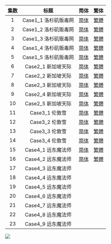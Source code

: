 | 集数 |         标题         |                             简体                             |                             繁体                             |
| :--: | :------------------: | :----------------------------------------------------------: | :----------------------------------------------------------: |
|  1   | Case1_1 洛杉矶贩毒网 | [简体](https://raw.githubusercontent.com/tastysugar/SweetSub/master/Great%20Pretender/%5BSweetSub%5D%20Great%20Pretender%20-%2001.chs.ass) | [繁體](https://raw.githubusercontent.com/tastysugar/SweetSub/master/Great%20Pretender/%5BSweetSub%5D%20Great%20Pretender%20-%2001.cht.ass) |
|  2   | Case1_2 洛杉矶贩毒网 | [简体](https://raw.githubusercontent.com/tastysugar/SweetSub/master/Great%20Pretender/%5BSweetSub%5D%20Great%20Pretender%20-%2002.chs.ass) | [繁體](https://raw.githubusercontent.com/tastysugar/SweetSub/master/Great%20Pretender/%5BSweetSub%5D%20Great%20Pretender%20-%2002.cht.ass) |
|  3   | Case1_3 洛杉矶贩毒网 | [简体](https://raw.githubusercontent.com/tastysugar/SweetSub/master/Great%20Pretender/%5BSweetSub%5D%20Great%20Pretender%20-%2003.chs.ass) | [繁體](https://raw.githubusercontent.com/tastysugar/SweetSub/master/Great%20Pretender/%5BSweetSub%5D%20Great%20Pretender%20-%2003.cht.ass) |
|  4   | Case1_4 洛杉矶贩毒网 | [简体](https://raw.githubusercontent.com/tastysugar/SweetSub/master/Great%20Pretender/%5BSweetSub%5D%20Great%20Pretender%20-%2004.chs.ass) | [繁體](https://raw.githubusercontent.com/tastysugar/SweetSub/master/Great%20Pretender/%5BSweetSub%5D%20Great%20Pretender%20-%2004.cht.ass) |
|  5   | Case1_5 洛杉矶贩毒网 | [简体](https://raw.githubusercontent.com/tastysugar/SweetSub/master/Great%20Pretender/%5BSweetSub%5D%20Great%20Pretender%20-%2005.chs.ass) | [繁體](https://raw.githubusercontent.com/tastysugar/SweetSub/master/Great%20Pretender/%5BSweetSub%5D%20Great%20Pretender%20-%2005.cht.ass) |
|  6   | Case2_1 新加坡天际 | [简体](https://raw.githubusercontent.com/tastysugar/SweetSub/master/Great%20Pretender/%5BSweetSub%5D%20Great%20Pretender%20-%2006.chs.ass) | [繁體](https://raw.githubusercontent.com/tastysugar/SweetSub/master/Great%20Pretender/%5BSweetSub%5D%20Great%20Pretender%20-%2006.cht.ass) |
|  7   | Case2_2 新加坡天际 | [简体](https://raw.githubusercontent.com/tastysugar/SweetSub/master/Great%20Pretender/%5BSweetSub%5D%20Great%20Pretender%20-%2007.chs.ass) | [繁體](https://raw.githubusercontent.com/tastysugar/SweetSub/master/Great%20Pretender/%5BSweetSub%5D%20Great%20Pretender%20-%2007.cht.ass) |
|  8   | Case2_3 新加坡天际 | [简体](https://raw.githubusercontent.com/tastysugar/SweetSub/master/Great%20Pretender/%5BSweetSub%5D%20Great%20Pretender%20-%2008.chs.ass) | [繁體](https://raw.githubusercontent.com/tastysugar/SweetSub/master/Great%20Pretender/%5BSweetSub%5D%20Great%20Pretender%20-%2008.cht.ass) |
|  9   | Case2_4 新加坡天际 | [简体](https://raw.githubusercontent.com/tastysugar/SweetSub/master/Great%20Pretender/%5BSweetSub%5D%20Great%20Pretender%20-%2009.chs.ass) | [繁體](https://raw.githubusercontent.com/tastysugar/SweetSub/master/Great%20Pretender/%5BSweetSub%5D%20Great%20Pretender%20-%2009.cht.ass) |
|  10  | Case2_5 新加坡天际 | [简体](https://raw.githubusercontent.com/tastysugar/SweetSub/master/Great%20Pretender/%5BSweetSub%5D%20Great%20Pretender%20-%2010.chs.ass) | [繁體](https://raw.githubusercontent.com/tastysugar/SweetSub/master/Great%20Pretender/%5BSweetSub%5D%20Great%20Pretender%20-%2010.cht.ass) |
|  11  | Case3_1 伦敦雪 | [简体](https://raw.githubusercontent.com/tastysugar/SweetSub/master/Great%20Pretender/%5BSweetSub%5D%20Great%20Pretender%20-%2011.chs.ass) | [繁體](https://raw.githubusercontent.com/tastysugar/SweetSub/master/Great%20Pretender/%5BSweetSub%5D%20Great%20Pretender%20-%2011.cht.ass) |
|  12  | Case3_2 伦敦雪 | [简体](https://raw.githubusercontent.com/tastysugar/SweetSub/master/Great%20Pretender/%5BSweetSub%5D%20Great%20Pretender%20-%2012.chs.ass) | [繁體](https://raw.githubusercontent.com/tastysugar/SweetSub/master/Great%20Pretender/%5BSweetSub%5D%20Great%20Pretender%20-%2012.cht.ass) |
|  13  | Case3_3 伦敦雪 | [简体](https://raw.githubusercontent.com/tastysugar/SweetSub/master/Great%20Pretender/%5BSweetSub%5D%20Great%20Pretender%20-%2013.chs.ass) | [繁體](https://raw.githubusercontent.com/tastysugar/SweetSub/master/Great%20Pretender/%5BSweetSub%5D%20Great%20Pretender%20-%2013.cht.ass) |
|  14  | Case3_4 伦敦雪 | [简体](https://raw.githubusercontent.com/tastysugar/SweetSub/master/Great%20Pretender/%5BSweetSub%5D%20Great%20Pretender%20-%2014.chs.ass) | [繁體](https://raw.githubusercontent.com/tastysugar/SweetSub/master/Great%20Pretender/%5BSweetSub%5D%20Great%20Pretender%20-%2014.cht.ass) |
|  15  | Case4_1 远东魔法师 | [简体](https://raw.githubusercontent.com/tastysugar/SweetSub/master/Great%20Pretender/%5BSweetSub%5D%20Great%20Pretender%20-%2015.chs.ass) | [繁體](https://raw.githubusercontent.com/tastysugar/SweetSub/master/Great%20Pretender/%5BSweetSub%5D%20Great%20Pretender%20-%2015.cht.ass) |
|  16  | Case4_2 远东魔法师 | [简体](https://raw.githubusercontent.com/tastysugar/SweetSub/master/Great%20Pretender/%5BSweetSub%5D%20Great%20Pretender%20-%2016.chs.ass) | [繁體](https://raw.githubusercontent.com/tastysugar/SweetSub/master/Great%20Pretender/%5BSweetSub%5D%20Great%20Pretender%20-%2016.cht.ass) |
|  17  | Case4_3 远东魔法师 | | |
|  18  | Case4_4 远东魔法师 | | |
|  19  | Case4_5 远东魔法师 | | |
|  20  | Case4_6 远东魔法师 | | |
|  21  | Case4_7 远东魔法师 | | |
|  22  | Case4_8 远东魔法师 | | |
|  23  | Case4_9 远东魔法师 | | |


![](https://i.loli.net/2020/06/02/8Pr3VFlhCZzULtk.png)
